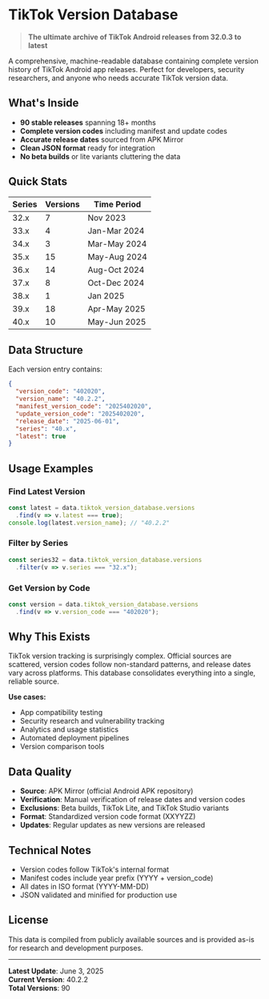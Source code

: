 # TikTok Version Database

> **The ultimate archive of TikTok Android releases from 32.0.3 to latest**

A comprehensive, machine-readable database containing complete version history of TikTok Android app releases. Perfect for developers, security researchers, and anyone who needs accurate TikTok version data.

## What's Inside

- **90 stable releases** spanning 18+ months
- **Complete version codes** including manifest and update codes
- **Accurate release dates** sourced from APK Mirror
- **Clean JSON format** ready for integration
- **No beta builds** or lite variants cluttering the data

## Quick Stats

| Series | Versions | Time Period |
|--------|----------|-------------|
| 32.x   | 7        | Nov 2023    |
| 33.x   | 4        | Jan-Mar 2024|
| 34.x   | 3        | Mar-May 2024|
| 35.x   | 15       | May-Aug 2024|
| 36.x   | 14       | Aug-Oct 2024|
| 37.x   | 8        | Oct-Dec 2024|
| 38.x   | 1        | Jan 2025    |
| 39.x   | 18       | Apr-May 2025|
| 40.x   | 10       | May-Jun 2025|

## Data Structure

Each version entry contains:

```json
{
  "version_code": "402020",
  "version_name": "40.2.2",
  "manifest_version_code": "2025402020",
  "update_version_code": "2025402020",
  "release_date": "2025-06-01",
  "series": "40.x",
  "latest": true
}
```

## Usage Examples

### Find Latest Version
```javascript
const latest = data.tiktok_version_database.versions
  .find(v => v.latest === true);
console.log(latest.version_name); // "40.2.2"
```

### Filter by Series
```javascript
const series32 = data.tiktok_version_database.versions
  .filter(v => v.series === "32.x");
```

### Get Version by Code
```javascript
const version = data.tiktok_version_database.versions
  .find(v => v.version_code === "402020");
```

## Why This Exists

TikTok version tracking is surprisingly complex. Official sources are scattered, version codes follow non-standard patterns, and release dates vary across platforms. This database consolidates everything into a single, reliable source.

**Use cases:**
- App compatibility testing
- Security research and vulnerability tracking
- Analytics and usage statistics
- Automated deployment pipelines
- Version comparison tools

## Data Quality

- **Source**: APK Mirror (official Android APK repository)
- **Verification**: Manual verification of release dates and version codes
- **Exclusions**: Beta builds, TikTok Lite, and TikTok Studio variants
- **Format**: Standardized version code format (XXYYZZ)
- **Updates**: Regular updates as new versions are released

## Technical Notes

- Version codes follow TikTok's internal format
- Manifest codes include year prefix (YYYY + version_code)
- All dates in ISO format (YYYY-MM-DD)
- JSON validated and minified for production use

## License

This data is compiled from publicly available sources and is provided as-is for research and development purposes.

---

**Latest Update**: June 3, 2025  
**Current Version**: 40.2.2  
**Total Versions**: 90